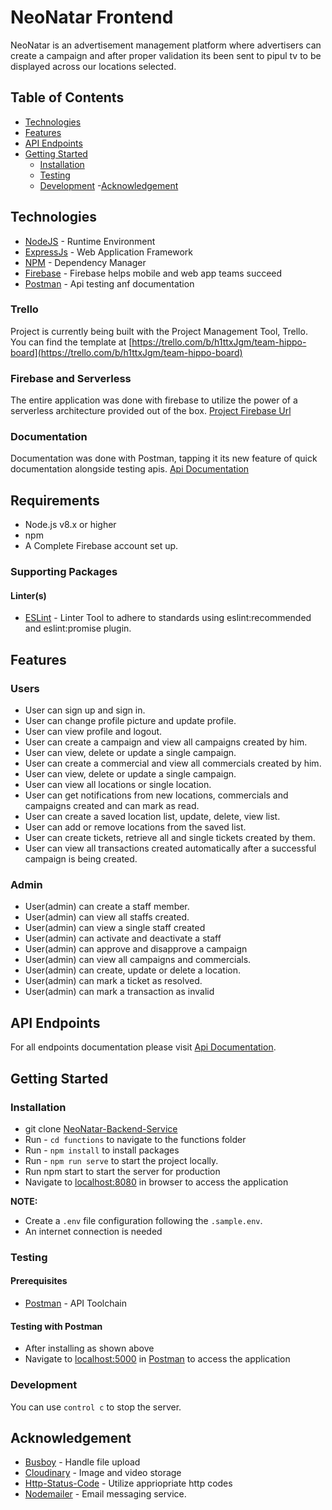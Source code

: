 # NeoNatar Frontend

NeoNatar is an advertisement management platform where advertisers can create a campaign and after proper validation its been sent to pipul tv to be displayed across our locations selected.

## Table of Contents

- [Technologies](#technologies)
- [Features](#features)
- [API Endpoints](#api-endpoints)
- [Getting Started](#getting-started)
  - [Installation](#installation)
  - [Testing](#testing)
  - [Development](#development) -[Acknowledgement](#acknowledgement)

## Technologies

- [NodeJS](https://nodejs.org/) - Runtime Environment
- [ExpressJs](https://expressjs.com/) - Web Application Framework
- [NPM](https://www.npmjs.com/) - Dependency Manager
- [Firebase](https://firebase.google.com//) - Firebase helps mobile and web app teams succeed
- [Postman](https://www.postman.com/) - Api testing anf documentation

### Trello

Project is currently being built with the Project Management Tool, Trello.
You can find the template at [https://trello.com/b/h1ttxJgm/team-hippo-board](https://trello.com/b/h1ttxJgm/team-hippo-board)

### Firebase and Serverless

The entire application was done with firebase to utilize the power of a serverless architecture provided out of the box. [Project Firebase Url](https://neonatar.firebaseapp.com/)

### Documentation

Documentation was done with Postman, tapping it its new feature of quick documentation alongside testing apis. [Api Documentation](https://www.getpostman.com/collections/6b16b11fdc18e341e593)

## Requirements

- Node.js v8.x or higher
- npm
- A Complete Firebase account set up.

### Supporting Packages

#### Linter(s)

- [ESLint](https://eslint.org/) - Linter Tool to adhere to standards using eslint:recommended and eslint:promise plugin.

## Features

### Users

- User can sign up and sign in.
- User can change profile picture and update profile.
- User can view profile and logout.
- User can create a campaign and view all campaigns created by him.
- User can view, delete or update a single campaign.
- User can create a commercial and view all commercials created by him.
- User can view, delete or update a single campaign.
- User can view all locations or single location.
- User can get notifications from new locations, commercials and campaigns created and can mark as read.
- User can create a saved location list, update, delete, view list.
- User can add or remove locations from the saved list.
- User can create tickets, retrieve all and single tickets created by them.
- User can view all transactions created automatically after a successful campaign is being created.

### Admin

- User(admin) can create a staff member.
- User(admin) can view all staffs created.
- User(admin) can view a single staff created
- User(admin) can activate and deactivate a staff
- User(admin) can approve and disapprove a campaign
- User(admin) can view all campaigns and commercials.
- User(admin) can create, update or delete a location.
- User(admin) can mark a ticket as resolved.
- User(admin) can mark a transaction as invalid

## API Endpoints

For all endpoints documentation please visit [Api Documentation](https://www.getpostman.com/collections/6b16b11fdc18e341e593).

## Getting Started

### Installation

- git clone
  [NeoNatar-Backend-Service](https://github.com/NeoNatar-TeamHippo/NeoNatar-Backend-Service.git)
- Run - `cd functions` to navigate to the functions folder
- Run - `npm install` to install packages
- Run - `npm run serve` to start the project locally.
- Run npm start to start the server for production
- Navigate to [localhost:8080](http://localhost:8080/) in browser to access the
  application

**NOTE:**

- Create a `.env` file configuration following the `.sample.env`.
- An internet connection is needed

### Testing

#### Prerequisites

- [Postman](https://getpostman.com/) - API Toolchain

#### Testing with Postman

- After installing as shown above
- Navigate to [localhost:5000](http://localhost:5000/) in
  [Postman](https://getpostman.com/) to access the application

### Development

You can use `control c` to stop the server.

## Acknowledgement

- [Busboy](https://www.busboy.com/) - Handle file upload
- [Cloudinary](https://www.cloudinary.com/) - Image and video storage
- [Http-Status-Code](https://www.npmjs.com/package/http-status-codes) - Utilize appriopriate http codes
- [Nodemailer](https://www.npmjs.com/package/Nodemailers) - Email messaging service.
